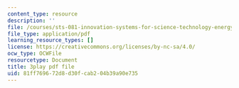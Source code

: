 ```yaml
---
content_type: resource
description: ''
file: /courses/sts-081-innovation-systems-for-science-technology-energy-manufacturing-and-health-spring-2017/81ff769672d8d30fcab204b39a90e735_on1rmY3Tw5U.pdf
file_type: application/pdf
learning_resource_types: []
license: https://creativecommons.org/licenses/by-nc-sa/4.0/
ocw_type: OCWFile
resourcetype: Document
title: 3play pdf file
uid: 81ff7696-72d8-d30f-cab2-04b39a90e735
---
```

